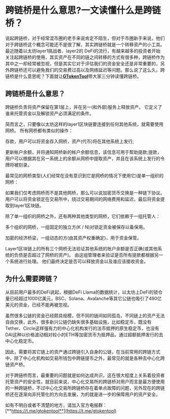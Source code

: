 # 跨链桥是什么意思?一文读懂什么是跨链桥？

说起跨链桥，对于经常混币圈的老手来说肯定不陌生，但对于币圈新手来说，他们对于跨链桥这个概念可能还不是很了解，其实跨链桥就是一个转移资产的小工具。最近随着以太坊layer1挑战者、layer2的 DeFi的流行，有越来越多的投资者开始关注起跨链桥的使用，其实资产在不同的链之间转移的方式有很多种，跨链桥作为其中之一却经常被忽视，但是其实它对于评估我们的资金安全还是非常重要的，另外跨链桥还可以避免我们的交易费过高以及网络延迟等问题。那么说了这么久，跨链桥是什么意思呢？下面就让[**GTokenTool**](https://www.gtokentool.com)带大家三分钟读懂跨链桥。

## 跨链桥是什么意思？

跨链桥负责将资产保留在第1层上，并在另一(和外部)服务上释放资产。 它定义了谁来托管资金以及解锁资产必须满足的条件。

简而言之，只要像以太坊这样的layer1区块链要连接到任何其他系统，就需要使用网桥。 所有网桥都有类似的操作：

存款，用户可以将资金存入网桥，资产(代币)将在其他系统上发行;

更新帐户余额，并将通知网桥新的帐户余额信息，该信息可用于帮助提款;提款，用户可以根据其在另一系统上的余额从网桥中提取资产，并且在该系统上发行的令牌将被刻录。

最常见的网桥类型(人们经常在没有意识到它是网桥的情况下使用它)是单一组织的网桥：

如果我们仅考虑网桥而不是其他网桥，那么可以说加密货币交换是一种链下协议。 用户可以将资金锁定在交易所中，绕过交易期间的网络费用和延迟，最后将资金提取到layer1区块链。

除了单一组织的网桥之外，还有两种其他类型的网桥，它们依赖于一组托管人：

多个组织的网桥，一组固定的独立方(K / N)对锁定资金被保存以备保用。

加密的经济桥梁，一组动态的方(由其资产权重确定)，用于资金保管。

Layer1区块链上的所有三个网桥无法验证其他系统的账户余额是否正确(或其他系统的负债是否超过了网桥的资产)。 由这组管理者来验证是否所有提款都根据另一个系统进行处理。 他们最终决定是否可以释放资金以及谁应该接收资金。

## 为什么需要跨链？

从目前用户最多的DeFi说起，根据DeFi Llama的数据统计，以太坊上DeFi的锁仓量已经超过1000亿美元，BSC、Solana、Avalanche等其它公链也吸引了490亿美元的资金，已经不能再被忽视。

虽然很多公链的资金已经颇具规模，但不同的链间如同孤岛，不同链上的资产无法自由交换，此外，很多新兴公链仍缺失很多基础设施，比如稳定币，既没有Tether、Circle这样强有力的中心化机构发行的法币抵押的原生稳定币，也没有DAI这种以价格波动相对较小的ETH等加密货币为抵押品，通过超额抵押发行的去中心化稳定币。

因此，需要将其它链上的资产通过跨链引入自身的公链，在当前常用的跨链方式中，除了中心化机构如交易所钱包中跨链提币之外，最常见的就是各种去中心化跨链资产桥。

对于跨链桥而言，最重要的问题就是如何达成共识，这在很大程度上关系着投资者托管资产的安全性，就目前来说，中心化交易所的跨链桥对用户而言是最方便使用的一种跨链桥，不过中心化交易所跨链桥存在着单点故障的问题，另外现在的跨链桥还在逐渐向非托管化的方向去发展，为的就是进一步的保障用户的资产安全。

如有不明白或者不清楚的地方，请加入官方电报群：[**https://t.me/gtokentool**](https://t.me/gtokentool)
